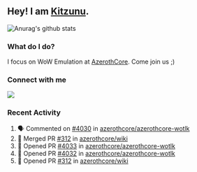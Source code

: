 ## Hey! I am [Kitzunu](https://Github.com/Kitzunu).

![Anurag's github stats](https://github-readme-stats.kitzunu.vercel.app/api?username=Kitzunu&show_icons=true)

### What do I do?

I focus on WoW Emulation at [AzerothCore](https://Github.com/AzerothCore). Come join us ;)

### Connect with me
[![](https://img.shields.io/badge/AzerothCore%20Discord-Connect%20with%20me!-green)](https://discord.com/invite/gkt4y2x)

### Recent Activity

<!--START_SECTION:activity-->
1. 🗣 Commented on [#4030](https://github.com/azerothcore/azerothcore-wotlk/issues/4030) in [azerothcore/azerothcore-wotlk](https://github.com/azerothcore/azerothcore-wotlk)
2. 🎉 Merged PR [#312](https://github.com/azerothcore/wiki/pull/312) in [azerothcore/wiki](https://github.com/azerothcore/wiki)
3. 💪 Opened PR [#4033](https://github.com/azerothcore/azerothcore-wotlk/pull/4033) in [azerothcore/azerothcore-wotlk](https://github.com/azerothcore/azerothcore-wotlk)
4. 💪 Opened PR [#4032](https://github.com/azerothcore/azerothcore-wotlk/pull/4032) in [azerothcore/azerothcore-wotlk](https://github.com/azerothcore/azerothcore-wotlk)
5. 💪 Opened PR [#312](https://github.com/azerothcore/wiki/pull/312) in [azerothcore/wiki](https://github.com/azerothcore/wiki)
<!--END_SECTION:activity-->

